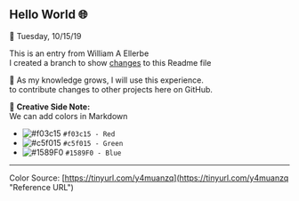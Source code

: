 ## Hello World   :globe_with_meridians:
:date: Tuesday, 10/15/19

This is an entry from William A Ellerbe  
I created a branch to show [changes](commits "A change is a commit on GitHUb") to this Readme file  

:book: As my knowledge grows, I will use this experience.  
to contribute changes to other projects here on GitHub.  

:pencil: **Creative Side Note:**  
We can add colors in Markdown
- ![#f03c15](https://placehold.it/15/f03c15/000000?text=+) `#f03c15 - Red`
- ![#c5f015](https://placehold.it/15/c5f015/000000?text=+) `#c5f015 - Green`
- ![#1589F0](https://placehold.it/15/1589F0/000000?text=+) `#1589F0 - Blue`  
---
Color Source:  [https://tinyurl.com/y4muanzq](https://tinyurl.com/y4muanzq "Reference URL")
